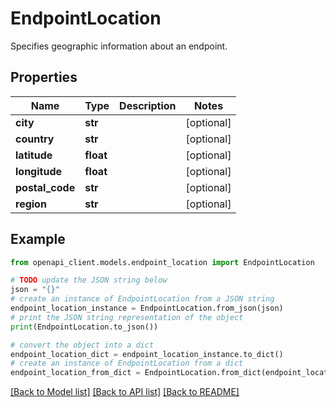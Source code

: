 # EndpointLocation

Specifies geographic information about an endpoint.

## Properties

Name | Type | Description | Notes
------------ | ------------- | ------------- | -------------
**city** | **str** |  | [optional] 
**country** | **str** |  | [optional] 
**latitude** | **float** |  | [optional] 
**longitude** | **float** |  | [optional] 
**postal_code** | **str** |  | [optional] 
**region** | **str** |  | [optional] 

## Example

```python
from openapi_client.models.endpoint_location import EndpointLocation

# TODO update the JSON string below
json = "{}"
# create an instance of EndpointLocation from a JSON string
endpoint_location_instance = EndpointLocation.from_json(json)
# print the JSON string representation of the object
print(EndpointLocation.to_json())

# convert the object into a dict
endpoint_location_dict = endpoint_location_instance.to_dict()
# create an instance of EndpointLocation from a dict
endpoint_location_from_dict = EndpointLocation.from_dict(endpoint_location_dict)
```
[[Back to Model list]](../README.md#documentation-for-models) [[Back to API list]](../README.md#documentation-for-api-endpoints) [[Back to README]](../README.md)


